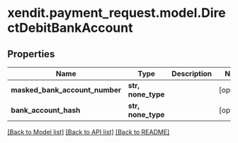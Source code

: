 # xendit.payment_request.model.DirectDebitBankAccount


## Properties
Name | Type | Description | Notes
------------ | ------------- | ------------- | -------------
**masked_bank_account_number** | **str, none_type** |  | [optional] 
**bank_account_hash** | **str, none_type** |  | [optional] 

[[Back to Model list]](../README.md#documentation-for-models) [[Back to API list]](../README.md#documentation-for-api-endpoints) [[Back to README]](../README.md)


